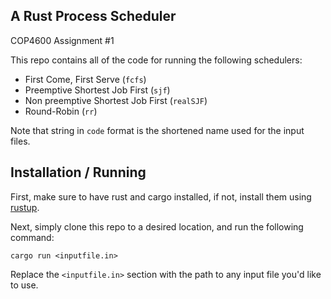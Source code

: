 ## A Rust Process Scheduler
COP4600 Assignment #1


This repo contains all of the code for running the following schedulers:
- First Come, First Serve (`fcfs`)
- Preemptive Shortest Job First (`sjf`)
- Non preemptive Shortest Job First (`realSJF`)
- Round-Robin (`rr`)

Note that string in `code` format is the shortened name used for the input files.

## Installation / Running
First, make sure to have rust and cargo installed, if not, install them using [rustup](https://rustup.rs).

Next, simply clone this repo to a desired location, and run the following command:
```
cargo run <inputfile.in>
```
Replace the `<inputfile.in>` section with the path to any input file you'd like to use.
